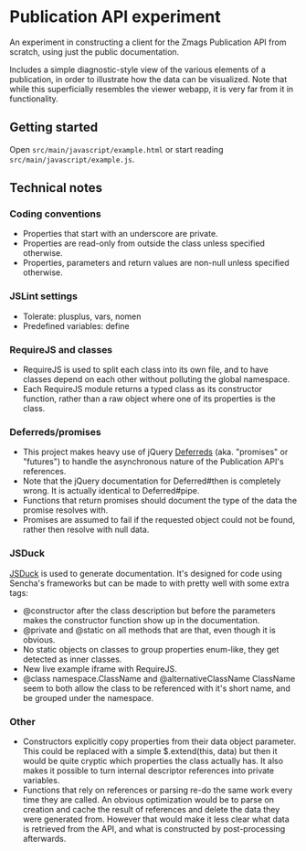 Publication API experiment
==========================

An experiment in constructing a client for the Zmags Publication API from scratch, using just the public documentation.

Includes a simple diagnostic-style view of the various elements of a publication, in order to illustrate how the data can be visualized.
Note that while this superficially resembles the viewer webapp, it is very far from it in functionality.

## Getting started

Open `src/main/javascript/example.html` or start reading `src/main/javascript/example.js`.

## Technical notes

### Coding conventions
- Properties that start with an underscore are private.
- Properties are read-only from outside the class unless specified otherwise.
- Properties, parameters and return values are non-null unless specified otherwise.

### JSLint settings
- Tolerate: plusplus, vars, nomen
- Predefined variables: define

### RequireJS and classes
- RequireJS is used to split each class into its own file, and to have classes depend on each other without polluting the global namespace.
- Each RequireJS module returns a typed class as its constructor function, rather than a raw object where one of its properties is the class.

### Deferreds/promises
- This project makes heavy use of jQuery [Deferreds](http://api.jquery.com/category/deferred-object/) (aka. "promises" or "futures") to handle the asynchronous nature
  of the Publication API's references.
- Note that the jQuery documentation for Deferred#then is completely wrong. It is actually identical to Deferred#pipe.
- Functions that return promises should document the type of the data the promise resolves with.
- Promises are assumed to fail if the requested object could not be found, rather then resolve with null data.

### JSDuck
[JSDuck](https://github.com/senchalabs/jsduck) is used to generate documentation. It's designed for code using Sencha's frameworks but can be made to with pretty well with some extra tags:
- @constructor after the class description but before the parameters makes the constructor function show up in the documentation.
- @private and @static on all methods that are that, even though it is obvious.
- No static objects on classes to group properties enum-like, they get detected as inner classes.
- New live example iframe with RequireJS.
- @class namespace.ClassName and @alternativeClassName ClassName seem to both allow the class to be referenced with it's short name, and be grouped under the namespace.

### Other
- Constructors explicitly copy properties from their data object parameter. This could be replaced with a
  simple $.extend(this, data) but then it would be quite cryptic which properties the class actually has. It also makes it
  possible to turn internal descriptor references into private variables.
- Functions that rely on references or parsing re-do the same work every time they are called.
  An obvious optimization would be to parse on creation and cache the result of references and delete the data they were generated from.
  However that would make it less clear what data is retrieved from the API, and what is constructed by post-processing afterwards.